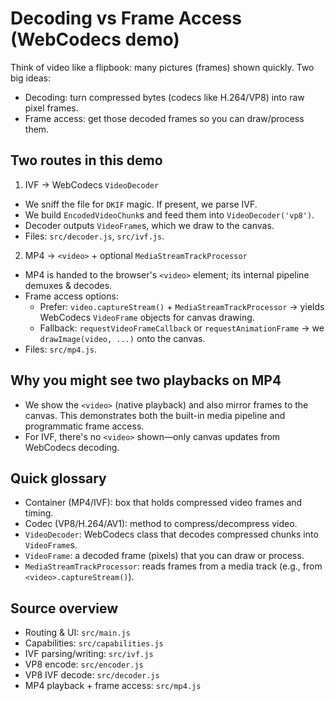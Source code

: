 # Decoding vs Frame Access (WebCodecs demo)

Think of video like a flipbook: many pictures (frames) shown quickly. Two big ideas:

- Decoding: turn compressed bytes (codecs like H.264/VP8) into raw pixel frames.
- Frame access: get those decoded frames so you can draw/process them.

## Two routes in this demo

1) IVF → WebCodecs `VideoDecoder`
- We sniff the file for `DKIF` magic. If present, we parse IVF.
- We build `EncodedVideoChunk`s and feed them into `VideoDecoder('vp8')`.
- Decoder outputs `VideoFrame`s, which we draw to the canvas.
- Files: `src/decoder.js`, `src/ivf.js`.

2) MP4 → `<video>` + optional `MediaStreamTrackProcessor`
- MP4 is handed to the browser's `<video>` element; its internal pipeline demuxes & decodes.
- Frame access options:
  - Prefer: `video.captureStream()` + `MediaStreamTrackProcessor` → yields WebCodecs `VideoFrame` objects for canvas drawing.
  - Fallback: `requestVideoFrameCallback` or `requestAnimationFrame` → we `drawImage(video, ...)` onto the canvas.
- Files: `src/mp4.js`.

## Why you might see two playbacks on MP4
- We show the `<video>` (native playback) and also mirror frames to the canvas. This demonstrates both the built-in media pipeline and programmatic frame access.
- For IVF, there's no `<video>` shown—only canvas updates from WebCodecs decoding.

## Quick glossary
- Container (MP4/IVF): box that holds compressed video frames and timing.
- Codec (VP8/H.264/AV1): method to compress/decompress video.
- `VideoDecoder`: WebCodecs class that decodes compressed chunks into `VideoFrame`s.
- `VideoFrame`: a decoded frame (pixels) that you can draw or process.
- `MediaStreamTrackProcessor`: reads frames from a media track (e.g., from `<video>.captureStream()`).

## Source overview
- Routing & UI: `src/main.js`
- Capabilities: `src/capabilities.js`
- IVF parsing/writing: `src/ivf.js`
- VP8 encode: `src/encoder.js`
- VP8 IVF decode: `src/decoder.js`
- MP4 playback + frame access: `src/mp4.js`

